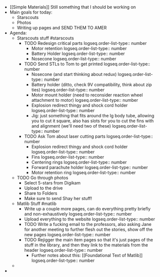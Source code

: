 - [[Simple Materials]] Still something that I should be working on
- Main goals for today:
	- Starscouts
	- Photos
	- Writing up pages and SEND THEM TO AMER
- Agenda:
	- Starscouts stuff #starscouts
		- TODO Redesign critical parts
		  logseq.order-list-type:: number
			- Motor retention
			  logseq.order-list-type:: number
			- Battery Holder
			  logseq.order-list-type:: number
			- Nosecone
			  logseq.order-list-type:: number
		- TODO Send STLs to Tom to get printed
		  logseq.order-list-type:: number
			- Nosecone (and start thinking about redux)
			  logseq.order-list-type:: number
			- Battery holder (ditto, check 9V compatibility, think about zip ties)
			  logseq.order-list-type:: number
			- Motor mount holder (need to reconsider reaction wheel attachment to motor)
			  logseq.order-list-type:: number
			- Explosion redirect thingy and shock cord holder
			  logseq.order-list-type:: number
			- Jig: just something that fits around the lg body tube, allowing you to cut it square, also has slots for you to cut the fins with and alignment (we'll need two of these)
			  logseq.order-list-type:: number
		- TODO Ask Tom about laser cutting parts
		  logseq.order-list-type:: number
			- Explosion redirect thingy and shock cord holder
			  logseq.order-list-type:: number
			- Fins
			  logseq.order-list-type:: number
			- Centering rings
			  logseq.order-list-type:: number
			- Forward parachute holder
			  logseq.order-list-type:: number
			- Motor retention ring
			  logseq.order-list-type:: number
	- TODO Go through photos
		- Select 5-stars from Digikam
		- Upload to the drive
		- Share to Folders
		- Make sure to send Shay her stuff!
	- Matlib Stuff #matlib
		- Write up a couple more pages, can do everything pretty briefly and non-exhaustively
		  logseq.order-list-type:: number
		- Upload everything to the website
		  logseq.order-list-type:: number
		- TODO Write a fucking email to the professors, also asking Jane for another meeting to further flesh out the stories, show off the new pages
		  logseq.order-list-type:: number
		- TODO Rejigger the main item pages so that it's just pages of the stuff in the library, and then they link to the materials from the header
		  logseq.order-list-type:: number
			- Further notes about this: [[Foundational Text of Matlib]]
			  logseq.order-list-type:: number
	-
-